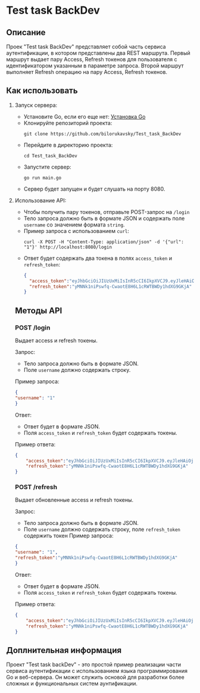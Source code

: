 # Test task BackDev

## Описание
Проeк "Test task BackDev" представляет собой часть сервиса аутентификации, в котором представлены два REST маршрута. Первый маршрут выдает пару Access, Refresh токенов для пользователя с идентификатором указанным в параметре запроса. Второй маршрут выполняет Refresh операцию на пару Access, Refresh токенов.

## Как использовать
1. Запуск сервера:
    - Установите Go, если его еще нет: [Установка Go](https://golang.org/doc/install)
    - Клонируйте репозиторий проекта:
        ```
        git clone https://github.com/bilorukavsky/Test_task_BackDev
        ```
    - Перейдите в директорию проекта:
        ```
        cd Test_task_BackDev
        ```
    - Запустите сервер:
        ```
        go run main.go
        ```
    - Сервер будет запущен и будет слушать на порту 8080.
2. Использование API:  
    - Чтобы получить пару токенов, отправьте POST-запрос на `/login`
    - Тело запроса должно быть в формате JSON и содержать поле `username` со значением формата `string`.
    - Пример запроса с использованием `curl`:
        ```
        curl -X POST -H "Content-Type: application/json" -d '{"url": "1"}' http://localhost:8080/login
        ```
    - Ответ будет содержать два токена в полях `access_token` и `refresh_token`:
        ```json
        {
          "access_token":"eyJhbGciOiJIUzUxMiIsInR5cCI6IkpXVCJ9.eyJleHAiOjE2OTI3ODAzNDgsInN1YiI6IjEifQ.TQow1HO7ts1dA4jm4OabNPXT8v5Ex7ERezwgtTB3FvjcToT9UJ02_XdfdiS1kRKm-1tb6eIJS3mQ1ioinKgGqg",
          "refresh_token":"yMNNk1niPswfq-CwaotE8H6L1cRWTBWDy1hdXG9GKjA"
        }
        ```
  
    Методы API
    ---
    ### POST /login
    Выдает access и refresh токены.

    Запрос:
    - Тело запроса должно быть в формате JSON.
    - Поле `username` должно содержать строку.

    Пример запроса:
    ```json
    {
    "username": "1"
    }
    ```
    Ответ:
    - Ответ будет в формате JSON.
    - Поля `access_token` и `refresh_token` будет содержать токены.

    Пример ответа:
    ```json
    {
        "access_token":"eyJhbGciOiJIUzUxMiIsInR5cCI6IkpXVCJ9.eyJleHAiOjE2OTI3ODAzNDgsInN1YiI6IjEifQ.TQow1HO7ts1dA4jm4OabNPXT8v5Ex7ERezwgtTB3FvjcToT9UJ02_XdfdiS1kRKm-1tb6eIJS3mQ1ioinKgGqg",
        "refresh_token":"yMNNk1niPswfq-CwaotE8H6L1cRWTBWDy1hdXG9GKjA"
    }
    ```
    ### POST /refresh
    Выдает обновленные access и refresh токены.

    Запрос:
    - Тело запроса должно быть в формате JSON.
    - Поле `username` должно содержать строку, поле `refresh_token` содержить токен 
    Пример запроса:
    ```json
    {
    "username": "1",
    "refresh_token":"yMNNk1niPswfq-CwaotE8H6L1cRWTBWDy1hdXG9GKjA"
    }
    ```
    Ответ:
    - Ответ будет в формате JSON.
    - Поля `access_token` и `refresh_token` будет содержать токены.

    Пример ответа:
    ```json
    {
        "access_token":"eyJhbGciOiJIUzUxMiIsInR5cCI6IkpXVCJ9.eyJleHAiOjE2OTI3ODAzNDgsInN1YiI6IjEifQ.TQow1HO7ts1dA4jm4OabNPXT8v5Ex7ERezwgtTB3FvjcToT9UJ02_XdfdiS1kRKm-1tf62IJS3mQ1ioidKtGqg",
        "refresh_token":"yMNNk1niPswfq-CwaotE8H6L1cRWTBWDy1hdXG9GKjA"
    }
    ```
## Доплнительная информация
Проект "Test task backDev" - это простой пример реализации части сервиса аутентификации с использованием языка программирования Go и веб-сервера. Он может служить основой для разработки более сложных и функциональных систем аунтификации.
    